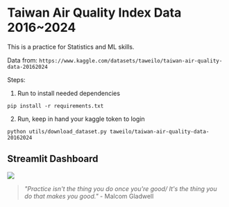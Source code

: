 # Taiwan Air Quality Index Data 2016~2024

This is a practice for Statistics and ML skills.

Data from:
`https://www.kaggle.com/datasets/taweilo/taiwan-air-quality-data-20162024`

Steps:
1. Run to install needed dependencies
```
pip install -r requirements.txt
```
2. Run, keep in hand your kaggle token to login
```
python utils/download_dataset.py taweilo/taiwan-air-quality-data-20162024
```
<!-- 3. Run the full EDA.ipynb notebook to get air_quality.pkl
```
jupyter nbconvert --execute utils/EDA.ipynb
```
4. Run dashboard
```
streamlit run utils/st_dashboard.py
``` -->

## Streamlit Dashboard
<img src="/data/images/taiwan_aqi_st_dashboard.png">


> _"Practice isn't the thing you do once you're good/ It's the thing you do that makes you good."_ - Malcom Gladwell

